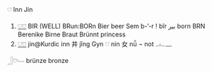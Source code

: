 𓈟 Inn Jin  

1. [𓈟](𓈟)[𓈞](𓈞) BIR (WELL) BRun:BORn Bier beer Sem b-’-r ! bîr بير born BRN Berenike Birne Braut Brünnt princess  
2. [𓈟](𓈟)[𓈞](𓈞) jin@Kurdic inn 井 jǐng Gyn 𓈟 nin 女 nǚ ¬ not 𓂜𓈖  

𓃀𓈞𓄑 brünze bronze  
